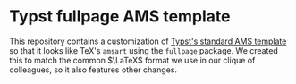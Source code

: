# Typst fullpage AMS template
This repository contains a customization of [Typst's standard AMS template](https://github.com/typst/templates/blob/2b629bdc1eb0edb91375b5b873725290d3bba0d7/ams/template.typ) so that it looks like TeX's `amsart` using the `fullpage` package.
We created this to match the common $\LaTeX$ format we use in our clique of colleagues, so it also features other changes.
